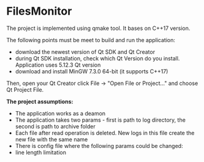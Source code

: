 # FilesMonitor

The project is implemented using qmake tool. It bases on C++17 version.

The following points must be meet to build and run the application:
* download the newest version of Qt SDK and Qt Creator
* during Qt SDK installation, check which Qt Version do you install. Application uses 5.12.3 Qt version
* download and install MinGW 7.3.0 64-bit (it supports C++17)


Then, open your Qt Creator click File -> "Open File or Project..." and choose Qt Project File.


**The project assumptions:**
* The application works as a deamon
* The application takes two params - first is path to log directory, the second is path to archive folder
* Each file after read operation is deleted. New logs in this file create the new file with the same name
* There is config file where the following params could be changed:
 * line length limitation
